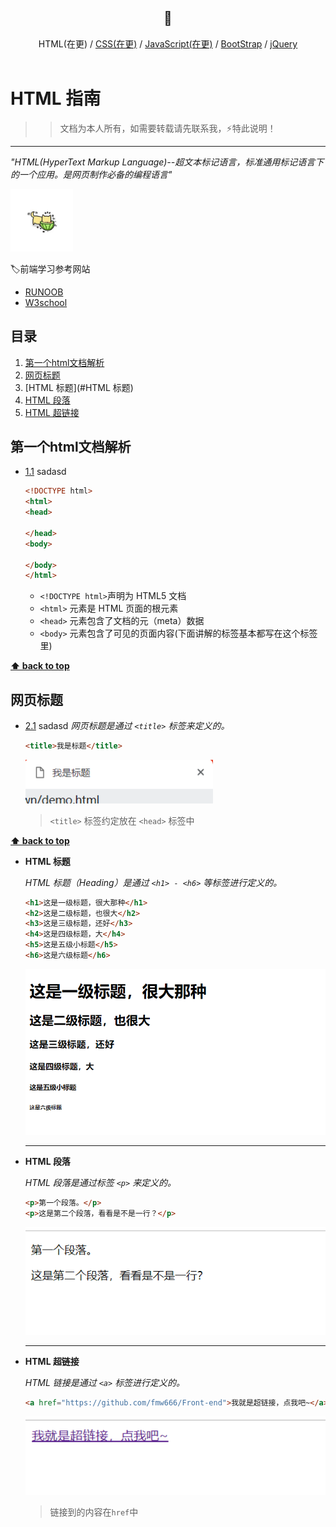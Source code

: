 <div align="center">
  <h2><a name="head"></a>📖</h2>
</div>  
<div align="center">
  HTML(在更) / <a href="https://github.com/fmw666/Front-end/blob/master/CSS/README.md#head">CSS(在更)</a> / <a href="https://github.com/fmw666/Front-end/blob/master/JavaScript/README.md#head">JavaScript(在更)</a> / <a href="#">BootStrap</a> / <a href="#">jQuery</a>
</div>

<br>

# HTML 指南

>> 文档为本人所有，如需要转载请先联系我，⚡特此说明！
<hr/>

*"HTML(HyperText Markup Language)--超文本标记语言，标准通用标记语言下的一个应用。是网页制作必备的编程语言"*

<img src="pics/cute.jpg" width="100">

🏷前端学习参考网站
 - [RUNOOB](http://www.runoob.com/)
 - [W3school](http://www.w3school.com.cn/index.html)

## 目录

1. [第一个html文档解析](#第一个html文档解析)
1. [网页标题](#网页标题)
1. [HTML 标题](#HTML 标题)
1. [HTML 段落](#4)
1. [HTML 超链接](#5)

## 第一个html文档解析

  <a name="1.1"></a>
  - [1.1](#1.1) sadasd
    ```html
    <!DOCTYPE html>
    <html>
    <head>

    </head>
    <body>

    </body>
    </html>
    ```
    - `<!DOCTYPE html>`声明为 HTML5 文档
    - `<html>` 元素是 HTML 页面的根元素
    - `<head>` 元素包含了文档的元（meta）数据
    - `<body>` 元素包含了可见的页面内容(下面讲解的标签基本都写在这个标签里)
  
**[⬆ back to top](#目录)**

## 网页标题

  <a name="2.1"></a>
  - [2.1](#2.1) sadasd
    *网页标题是通过 `<title>` 标签来定义的。*
    ```html
    <title>我是标题</title>
    ```
    <img src="pics/0.png" width="300"><br>

    > `<title>` 标签约定放在 `<head>` 标签中
  
**[⬆ back to top](#目录)**

<a name="3"></a>
+ **HTML 标题**

  *HTML 标题（Heading）是通过 `<h1> - <h6>` 等标签进行定义的。*
  ```html
  <h1>这是一级标题，很大那种</h1>
  <h2>这是二级标题，也很大</h2>
  <h3>这是三级标题，还好</h3>
  <h4>这是四级标题，大</h4>
  <h5>这是五级小标题</h5>
  <h6>这是六级标题</h6>
  ```
  <img src="pics/1.png" width="700">
  
  ---

<a name="4"></a>
+ **HTML 段落**

  *HTML 段落是通过标签 `<p>` 来定义的。*
  ```html
  <p>第一个段落。</p>
  <p>这是第二个段落，看看是不是一行？</p>
  ```
  <img src="pics/2.png" width="500">
  
  ---

<a name="5"></a>
+ **HTML 超链接**

  *HTML 链接是通过 `<a>` 标签进行定义的。*
  ```html
  <a href="https://github.com/fmw666/Front-end">我就是超链接，点我吧~</a>
  ```
  <img src="pics/3.png" width="500">
  
  > 链接到的内容在`href`中
